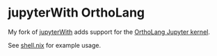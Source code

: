 jupyterWith OrthoLang
=====================

My fork of [jupyterWith][upstream] adds support for the
[OrthoLang Jupyter kernel][kernel].

See [shell.nix](./shell.nix) for example usage.

[upstream]: https://github.com/tweag/jupyterWith
[kernel]: https://github.com/jefdaj/ortholang-jupyter-kernel
